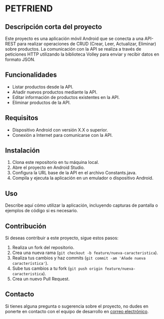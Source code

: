 # PETFRIEND

## Descripción corta del proyecto

Este proyecto es una aplicación móvil Android que se conecta a una API-REST para realizar operaciones de CRUD (Crear, Leer, Actualizar, Eliminar) sobre productos. La comunicación con la API se realiza a través de peticiones HTTP utilizando la biblioteca Volley para enviar y recibir datos en formato JSON.

## Funcionalidades

- Listar productos desde la API.
- Añadir nuevos productos mediante la API.
- Editar información de productos existentes en la API.
- Eliminar productos de la API.

## Requisitos

- Dispositivo Android con versión X.X o superior.
- Conexión a Internet para comunicarse con la API.

## Instalación

1. Clona este repositorio en tu máquina local.
2. Abre el proyecto en Android Studio.
3. Configura la URL base de la API en el archivo Constants.java.
4. Compila y ejecuta la aplicación en un emulador o dispositivo Android.

## Uso

Describe aquí cómo utilizar la aplicación, incluyendo capturas de pantalla o ejemplos de código si es necesario.

## Contribución

Si deseas contribuir a este proyecto, sigue estos pasos:

1. Realiza un fork del repositorio.
2. Crea una nueva rama (`git checkout -b feature/nueva-caracteristica`).
3. Realiza tus cambios y haz commits (`git commit -am 'Añade nueva característica'`).
4. Sube tus cambios a tu fork (`git push origin feature/nueva-caracteristica`).
5. Crea un nuevo Pull Request.

## Contacto

Si tienes alguna pregunta o sugerencia sobre el proyecto, no dudes en ponerte en contacto con el equipo de desarrollo en [correo electrónico](mailto:lucashaberles811@gmail.com).
